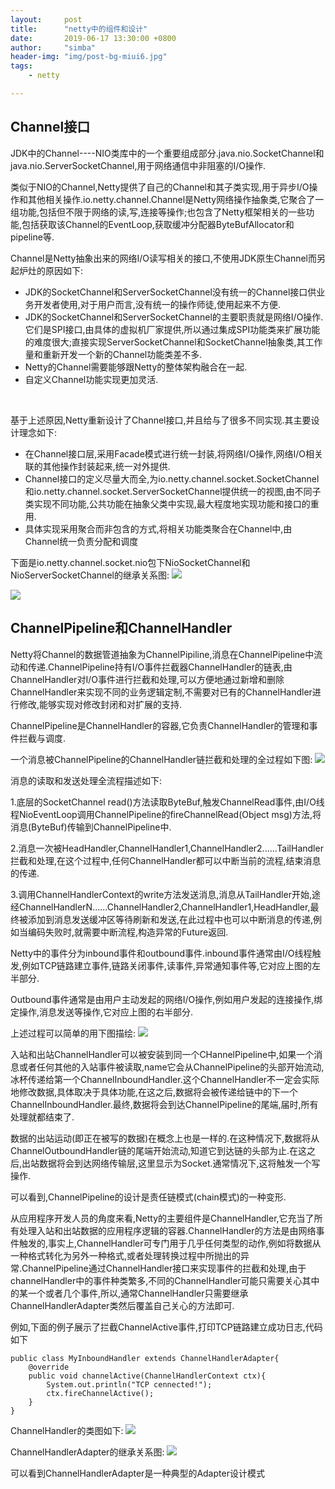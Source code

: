 ```yaml
---
layout:     post
title:      "netty中的组件和设计"
date:       2019-06-17 13:30:00 +0800
author:     "simba"
header-img: "img/post-bg-miui6.jpg"
tags:
    - netty

---
```


##	Channel接口
JDK中的Channel----NIO类库中的一个重要组成部分.java.nio.SocketChannel和java.nio.ServerSocketChannel,用于网络通信中非阻塞的I/O操作.<br>

类似于NIO的Channel,Netty提供了自己的Channel和其子类实现,用于异步I/O操作和其他相关操作.io.netty.channel.Channel是Netty网络操作抽象类,它聚合了一组功能,包括但不限于网络的读,写,连接等操作;也包含了Netty框架相关的一些功能,包括获取该Channel的EventLoop,获取缓冲分配器ByteBufAllocator和pipeline等.<br>

Channel是Netty抽象出来的网络I/O读写相关的接口,不使用JDK原生Channel而另起炉灶的原因如下:
*	JDK的SocketChannel和ServerSocketChannel没有统一的Channel接口供业务开发者使用,对于用户而言,没有统一的操作师徒,使用起来不方便.
*	JDK的SocketChannel和ServerSocketChannel的主要职责就是网络I/O操作.它们是SPI接口,由具体的虚拟机厂家提供,所以通过集成SPI功能类来扩展功能的难度很大;直接实现ServerSocketChannel和SocketChannel抽象类,其工作量和重新开发一个新的Channel功能类差不多.
*	Netty的Channel需要能够跟Netty的整体架构融合在一起.
*	自定义Channel功能实现更加灵活.
<br>

基于上述原因,Netty重新设计了Channel接口,并且给与了很多不同实现.其主要设计理念如下:
*	在Channel接口层,采用Facade模式进行统一封装,将网络I/O操作,网络I/O相关联的其他操作封装起来,统一对外提供.
*	Channel接口的定义尽量大而全,为io.netty.channel.socket.SocketChannel和io.netty.channel.socket.ServerSocketChannel提供统一的视图,由不同子类实现不同功能,公共功能在抽象父类中实现,最大程度地实现功能和接口的重用.
*	具体实现采用聚合而非包含的方式,将相关功能类聚合在Channel中,由Channel统一负责分配和调度

下面是io.netty.channel.socket.nio包下NioSocketChannel和NioServerSocketChannel的继承关系图:
![](https://s2.ax1x.com/2019/07/05/ZdOgjf.png)

![](https://s2.ax1x.com/2019/07/05/ZdOWDS.png)


##	ChannelPipeline和ChannelHandler
Netty将Channel的数据管道抽象为ChannelPipiline,消息在ChannelPipeline中流动和传递.ChannelPipeline持有I/O事件拦截器ChannelHandler的链表,由ChannelHandler对I/O事件进行拦截和处理,可以方便地通过新增和删除ChannelHandler来实现不同的业务逻辑定制,不需要对已有的ChannelHandler进行修改,能够实现对修改封闭和对扩展的支持.<br>

ChannelPipeline是ChannelHandler的容器,它负责ChannelHandler的管理和事件拦截与调度.<br>

一个消息被ChannelPipeline的ChannelHandler链拦截和处理的全过程如下图:
![](https://s2.ax1x.com/2019/07/05/ZdOnXT.png)

消息的读取和发送处理全流程描述如下:<br>

1.底层的SocketChannel read()方法读取ByteBuf,触发ChannelRead事件,由I/O线程NioEventLoop调用ChannelPipeline的fireChannelRead(Object msg)方法,将消息(ByteBuf)传输到ChannelPipeline中.<br>

2.消息一次被HeadHandler,ChannelHandler1,ChannelHandler2......TailHandler拦截和处理,在这个过程中,任何ChannelHandler都可以中断当前的流程,结束消息的传递.<br>

3.调用ChannelHandlerContext的write方法发送消息,消息从TailHandler开始,途经ChannelHandlerN......ChannelHandler2,ChannelHandler1,HeadHandler,最终被添加到消息发送缓冲区等待刷新和发送,在此过程中也可以中断消息的传递,例如当编码失败时,就需要中断流程,构造异常的Future返回.<br>


Netty中的事件分为inbound事件和outbound事件.inbound事件通常由I/O线程触发,例如TCP链路建立事件,链路关闭事件,读事件,异常通知事件等,它对应上图的左半部分.<br>

Outbound事件通常是由用户主动发起的网络I/O操作,例如用户发起的连接操作,绑定操作,消息发送等操作,它对应上图的右半部分.<br>

上述过程可以简单的用下图描绘:
![](https://s2.ax1x.com/2019/07/05/ZdXDqU.png)

入站和出站ChannelHandler可以被安装到同一个CHannelPipeline中,如果一个消息或者任何其他的入站事件被读取,name它会从ChannelPipeline的头部开始流动,冰杯传递给第一个ChannelInboundHandler.这个ChannelHandler不一定会实际地修改数据,具体取决于具体功能,在这之后,数据将会被传递给链中的下一个ChannelInboundHandler.最终,数据将会到达ChannelPipeline的尾端,届时,所有处理就都结束了.<br>

数据的出站运动(即正在被写的数据)在概念上也是一样的.在这种情况下,数据将从ChannelOutboundHandler链的尾端开始流动,知道它到达链的头部为止.在这之后,出站数据将会到达网络传输层,这里显示为Socket.通常情况下,这将触发一个写操作.<br>

可以看到,ChannelPipeline的设计是责任链模式(chain模式)的一种变形.


从应用程序开发人员的角度来看,Netty的主要组件是ChannelHandler,它充当了所有处理入站和出站数据的应用程序逻辑的容器.ChannelHandler的方法是由网络事件触发的,事实上,ChannelHandler可专门用于几乎任何类型的动作,例如将数据从一种格式转化为另外一种格式,或者处理转换过程中所抛出的异常.ChannelPipeline通过ChannelHandler接口来实现事件的拦截和处理,由于channelHandler中的事件种类繁多,不同的ChannelHandler可能只需要关心其中的某一个或者几个事件,所以,通常ChannelHandler只需要继承ChannelHandlerAdapter类然后覆盖自己关心的方法即可.<br>

例如,下面的例子展示了拦截ChannelActive事件,打印TCP链路建立成功日志,代码如下
```
public class MyInboundHandler extends ChannelHandlerAdapter{
	@override
	public void channelActive(ChannelHandlerContext ctx){
		System.out.println("TCP cennected!");
		ctx.fireChannelActive();
	}
}
```

ChannelHandler的类图如下:
![](https://s2.ax1x.com/2019/07/05/Zdx2Gj.png)

ChannelHandlerAdapter的继承关系图:
![](https://s2.ax1x.com/2019/07/05/ZdxhMq.png)

可以看到ChannelHandlerAdapter是一种典型的Adapter设计模式